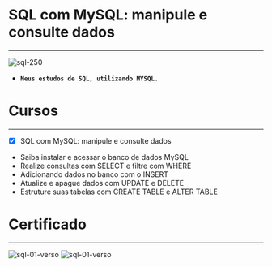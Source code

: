 # SQL com MySQL: manipule e consulte dados
*** 
![sql-250](https://user-images.githubusercontent.com/88351614/183251496-0653f79e-ee69-41c2-86c6-8443a91d6ce8.png)
* **`Meus estudos de SQL, utilizando MYSQL.`**
# Cursos
***
- [x] SQL com MySQL: manipule e consulte dados
* Saiba instalar e acessar o banco de dados MySQL
* Realize consultas com SELECT e filtre com WHERE
* Adicionando dados no banco com o INSERT
* Atualize e apague dados com UPDATE e DELETE
* Estruture suas tabelas com CREATE TABLE e ALTER TABLE
# Certificado
***
![sql-01-verso](https://user-images.githubusercontent.com/88351614/183266807-10ae272b-7f8e-4751-bf41-d5d81588caae.png)
![sql-01-verso](https://user-images.githubusercontent.com/88351614/183266910-d3cd1632-50bb-4a66-b7b1-ce1d5ee743ad.png)
